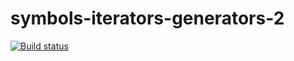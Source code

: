 # symbols-iterators-generators-2

[![Build status](https://ci.appveyor.com/api/projects/status/di428yr8lliq66uo?svg=true)](https://ci.appveyor.com/project/Yaraspik/symbols-iterators-generators-2)
